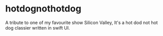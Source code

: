 # hotdognothotdog
A tribute to one of my favourite show Silicon Valley, It's a hot dod not hot dog classier written in swift UI.
